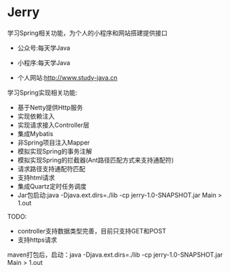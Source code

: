 # Jerry

#### 
学习Spring相关功能，为个人的小程序和网站搭建提供接口

* 公众号:每天学Java

* 小程序:每天学Java

* 个人网站:http://www.study-java.cn

学习Spring实现相关功能:

* 基于Netty提供Http服务
* 实现依赖注入
* 实现请求接入Controller层
* 集成Mybatis
* 非Spring项目注入Mapper
* 模拟实现Spring的事务注解
* 模拟实现Spring的拦截器(Ant路径匹配方式来支持通配符)
* 请求路径支持通配符匹配
* 支持html请求
* 集成Quartz定时任务调度
* Jar包启动:java -Djava.ext.dirs=./lib -cp jerry-1.0-SNAPSHOT.jar Main > 1.out

TODO:

* controller支持数据类型完善，目前只支持GET和POST
* 支持https请求


maven打包后，启动：java -Djava.ext.dirs=./lib -cp jerry-1.0-SNAPSHOT.jar Main > 1.out